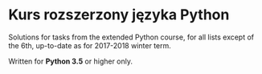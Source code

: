 # Kurs rozszerzony języka Python

Solutions for tasks from the extended Python course, for all lists except of the 6th, up-to-date as for 2017-2018 winter term.

Written for **Python 3.5** or higher only.
